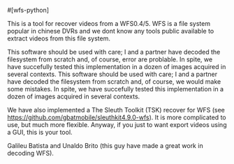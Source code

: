 #[wfs-python] 

This is a tool for recover videos from a WFS0.4/5. WFS is a file system popular in chinese DVRs and we dont know any tools public available to extract videos from this file system.

This software should be used with care; I and a partner have decoded the filesystem from scratch and, of course, error are problable. In spite, we have succefully tested this implementation in a dozen of images acquired in several contexts. 
This software should be used with care; I and a partner have decoded the filesystem from scratch and, of course, we would make some mistakes. In spite, we have succefully tested this implementation in a dozen of images acquired in several contexts. 

We have also implemented a The Sleuth Toolkit (TSK) recover for WFS (see https://github.com/gbatmobile/sleuthkit4.9.0-wfs). It is more complicated to use, but much more flexible.
Anyway, if you just to want export videos using a GUI, this is your tool.

Galileu Batista and Unaldo Brito (this guy have made a great work in decoding WFS).